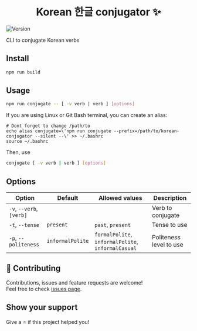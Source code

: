 <h1 align="center">Korean 한글 conjugator ✨</h1>
<p>
  <img alt="Version" src="https://img.shields.io/badge/version-1.0.0-blue.svg?cacheSeconds=2592000" />
</p>

CLI to conjugate Korean verbs

## Install
```sh
npm run build
```

## Usage
```sh
npm run conjugate -- [ -v verb | verb ] [options]
```

If you are using Linux or Git Bash terminal, you can create an alias:
```
# Dont forget to change /path/to
echo alias conjugate=\'npm run conjugate --prefix=/path/to/korean-conjugator --silent --\' >> ~/.bashrc
source ~/.bashrc
```

Then, use
```sh
conjugate [ -v verb | verb ] [options]
```

## Options
| Option | Default | Allowed values | Description |
|---|---|---|---|
| `-v`, `--verb`, `[verb]` | | | Verb to conjugate |
| `-t`, `--tense` | `present` | `past`, `present` | Tense to use |
| `-p`, `--politeness` | `informalPolite` | `formalPolite`, `informalPolite`, `informalCasual` | Politeness level to use |

## 🤝 Contributing

Contributions, issues and feature requests are welcome!<br />Feel free to check [issues page](https://github.com/fabien-renaud/korean-conjugator/issues).

## Show your support

Give a ⭐️ if this project helped you!
